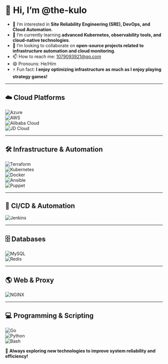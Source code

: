 # 👋 Hi, I’m @the-kulo  

- 👀 I’m interested in **Site Reliability Engineering (SRE), DevOps, and Cloud Automation**.  
- 🌱 I’m currently learning **advanced Kubernetes, observability tools, and cloud-native technologies**.  
- 💞️ I’m looking to collaborate on **open-source projects related to infrastructure automation and cloud monitoring**.  
- 📫 How to reach me: 1079093921@qq.com
- 😄 Pronouns: He/Him  
- ⚡ Fun fact: **I enjoy optimizing infrastructure as much as I enjoy playing strategy games!**  

---

## ☁️ Cloud Platforms  
![Azure](https://img.shields.io/badge/Azure-0078D4?style=for-the-badge&logo=microsoft-azure&logoColor=white)  
![AWS](https://img.shields.io/badge/AWS-232F3E?style=for-the-badge&logo=amazon-aws&logoColor=white)  
![Alibaba Cloud](https://img.shields.io/badge/Alibaba%20Cloud-FF6A00?style=for-the-badge&logo=alibabacloud&logoColor=white)  
![JD Cloud](https://img.shields.io/badge/JD%20Cloud-D7000F?style=for-the-badge&logo=jd&logoColor=white)  

---

## 🛠️ Infrastructure & Automation  
![Terraform](https://img.shields.io/badge/Terraform-623CE4?style=for-the-badge&logo=terraform&logoColor=white)  
![Kubernetes](https://img.shields.io/badge/Kubernetes-326CE5?style=for-the-badge&logo=kubernetes&logoColor=white)  
![Docker](https://img.shields.io/badge/Docker-2496ED?style=for-the-badge&logo=docker&logoColor=white)  
![Ansible](https://img.shields.io/badge/Ansible-000000?style=for-the-badge&logo=ansible&logoColor=white)  
![Puppet](https://img.shields.io/badge/Puppet-FFAE1A?style=for-the-badge&logo=puppet&logoColor=black)  

---

## 🔧 CI/CD & Automation  
![Jenkins](https://img.shields.io/badge/Jenkins-D24939?style=for-the-badge&logo=jenkins&logoColor=white)  

---

## 🗄️ Databases  
![MySQL](https://img.shields.io/badge/MySQL-4479A1?style=for-the-badge&logo=mysql&logoColor=white)  
![Redis](https://img.shields.io/badge/Redis-DC382D?style=for-the-badge&logo=redis&logoColor=white)  

---

## 🌎 Web & Proxy  
![NGINX](https://img.shields.io/badge/Nginx-009639?style=for-the-badge&logo=nginx&logoColor=white)  

---

## 💻 Programming & Scripting  
![Go](https://img.shields.io/badge/Go-00ADD8?style=for-the-badge&logo=go&logoColor=white)  
![Python](https://img.shields.io/badge/Python-3776AB?style=for-the-badge&logo=python&logoColor=white)  
![Bash](https://img.shields.io/badge/Bash-4EAA25?style=for-the-badge&logo=gnu-bash&logoColor=white)  

🚀 **Always exploring new technologies to improve system reliability and efficiency!**
